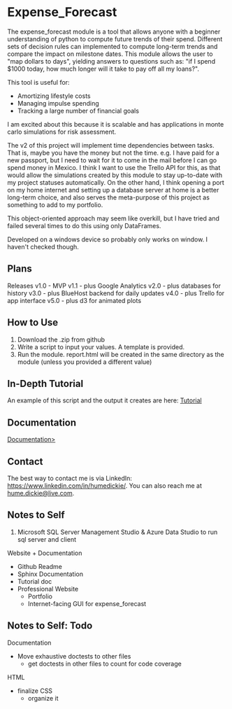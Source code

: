 # Expense_Forecast

The expense_forecast module is a tool that allows anyone with a beginner understanding of python to compute future trends of their spend. Different sets of decision rules can implemented to compute long-term trends and compare the impact on milestone dates. This module allows the user to "map dollars to days", yielding answers to questions such as: "if I spend $1000 today, how much longer will it take to pay off all my loans?".

This tool is useful for:
<ul>
<li>Amortizing lifestyle costs</li>
<li>Managing impulse spending</li>
<li>Tracking a large number of financial goals</li>
</ul>

I am excited about this because it is scalable and has applications in monte carlo simulations for risk assessment.

The v2 of this project will implement time dependencies between tasks. That is, maybe you have the money but not the time. e.g. I have paid for a new passport, but I need to wait for it to come in the mail before I can go spend money in Mexico.
I think I want to use the Trello API for this, as that would allow the simulations created by this module to stay up-to-date with my project statuses automatically.
On the other hand, I think opening a port on my home internet and setting up a database server at home is a better long-term choice, and also serves the meta-purpose of this project as something to add to my portfolio.

This object-oriented approach may seem like overkill, but I have tried and failed several times to do this using only DataFrames.

Developed on a windows device so probably only works on window. I haven't checked though.

## Plans
Releases
v1.0 - MVP
v1.1 - plus Google Analytics
v2.0 - plus databases for history
v3.0 - plus BlueHost backend for daily updates
v4.0 - plus Trello for app interface
v5.0 - plus d3 for animated plots

## How to Use
1. Download the .zip from github
2. Write a script to input your values. A template is provided.
3. Run the module. report.html will be created in the same directory as the module (unless you provided a different value)

## In-Depth Tutorial
An example of this script and the output it creates are here: <a href="tutorial.html">Tutorial</a>

## Documentation
<a href="https://hdickie.github.io/expense_forecast/build/html/"/>Documentation></a>

## Contact
The best way to contact me is via LinkedIn: https://www.linkedin.com/in/humedickie/. You can also reach me at hume.dickie@live.com.

## Notes to Self
1. Microsoft SQL Server Management Studio & Azure Data Studio to run sql server and client

Website + Documentation
- Github Readme
- Sphinx Documentation
- Tutorial doc
- Professional Website
	- Portfolio
	- Internet-facing GUI for expense_forecast


## Notes to Self: Todo
Documentation
 - Move exhaustive doctests to other files
	- get doctests in other files to count for code coverage 
	
HTML
 - finalize CSS
	- organize it